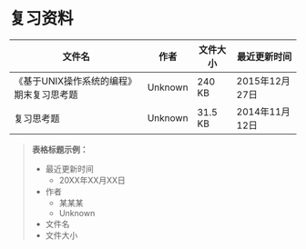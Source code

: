 # 复习资料

文件名|作者|文件大小|最近更新时间
---|---|---|---
《基于UNIX操作系统的编程》期末复习思考题|Unknown|240 KB|2015年12月27日
复习思考题|Unknown|31.5 KB|2014年11月12日


> **表格标题示例：**
>
> - 最近更新时间
>   - 20XX年XX月XX日
> - 作者
>   - 某某某
>   - Unknown
> - 文件名
> - 文件大小